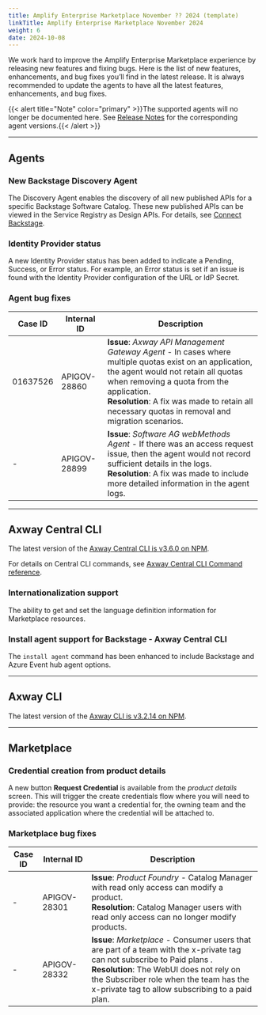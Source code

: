 ```yaml
---
title: Amplify Enterprise Marketplace November ?? 2024 (template)
linkTitle: Amplify Enterprise Marketplace November 2024
weight: 6
date: 2024-10-08
---
```

We work hard to improve the Amplify Enterprise Marketplace experience by releasing new features and fixing bugs. Here is the list of new features, enhancements, and bug fixes you’ll find in the latest release. It is always recommended to update the agents to have all the latest features, enhancements, and bug fixes.

{{< alert title="Note" color="primary" >}}The supported agents will no longer be documented here. See [Release Notes](/docs/amplify_relnotes) for the corresponding agent versions.{{< /alert >}}

---

## Agents

### New Backstage Discovery Agent

<!--provider experience ; Backstage ; enhancement-->

The Discovery Agent enables the discovery of all new published APIs for a specific Backstage Software Catalog. These new published APIs can be viewed in the Service Registry as Design APIs. For details, see [Connect Backstage](/docs/connect_manage_environ/connect_backstage).

### Identity Provider status

<!--provider experience ; SaaS embedded agent; enhancement-->

A new Identity Provider status has been added to indicate a Pending, Success, or Error status.  For example, an Error status is set if an issue is found with the Identity Provider configuration of the URL or IdP Secret.

<!--### Agent known issues (hidden if none)-->

### Agent bug fixes

| Case ID     | Internal ID  | Description                                       |
|-------------|--------------|---------------------------------------------------|
| 01637526    | APIGOV-28860 | **Issue**: *Axway API Management Gateway Agent* - In cases where multiple quotas exist on an application, the agent would not retain all quotas when removing a quota from the application. <br />**Resolution**: A fix was made to retain all necessary quotas in removal and migration scenarios. |
| -           | APIGOV-28899 |**Issue**: *Software AG webMethods Agent* - If there was an access request issue, then the agent would not record sufficient details in the logs. <br />**Resolution**: A fix was made to include more detailed information in the agent logs. |

---

## Axway Central CLI

The latest version of the [Axway Central CLI is v3.6.0 on NPM](https://www.npmjs.com/package/@axway/axway-central-cli/v/3.6.0).

For details on Central CLI commands, see [Axway Central CLI Command reference](/docs/integrate_with_central/cli_central/cli_command_reference).

### Internationalization support

<!--provider experience ; enhancement-->

The ability to get and set the language definition information for Marketplace resources.

### Install agent support for Backstage - Axway Central CLI

<!--provider experience ; enhancement-->

The `install agent` command has been enhanced to include Backstage and Azure Event hub agent options.

<!--### Axway Central CLI known issues (hidden if none)-->

<!--### Axway Central CLI bug fixes (hidden if none)-->

---

## Axway CLI

The latest version of the [Axway CLI is v3.2.14 on NPM](https://www.npmjs.com/package/@axway/axway/v/3.2.14).

<!--### Axway CLI known issues (hidden if none)-->

<!--### Axway CLI bug fixes (hidden if none)-->

---

## Marketplace

### Credential creation from product details

<!--consumer experience ; Marketplace ; enhancement-->

A new button **Request Credential** is available from the *product details* screen. This will trigger the create credentials flow where you will need to provide: the resource you want a credential for, the owning team and the associated application where the credential will be attached to.

<!--### Marketplace known issues (hidden if none)-->

### Marketplace bug fixes

| Case ID   | Internal ID  | Description                                       |
|-----------|--------------|---------------------------------------------------|
| -         | APIGOV-28301 | **Issue**: *Product Foundry* - Catalog Manager with read only access can modify a product. <br />**Resolution**: Catalog Manager users with read only access can no longer modify products. |
| -         | APIGOV-28332 | **Issue**: *Marketplace* - Consumer users that are part of a team with the x-private tag can not subscribe to Paid plans . <br />**Resolution**: The WebUI does not rely on the Subscriber role when the team has the x-private tag to allow subscribing to a paid plan. |

